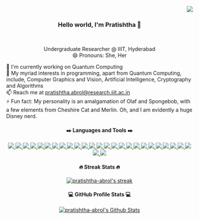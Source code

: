 <img align="right" src="https://visitor-badge.laobi.icu/badge?page_id=pratishtha-abrol.pratishtha-abrol">
<br>
<h3 align="center">
  Hello world, I'm Pratishtha 👋
</h3>
<br>
<p align="center">
  Undergraduate Researcher @ IIIT, Hyderabad
  <br>
  😄 Pronouns: She, Her
  <br>
</p>
<p align="left">
  🔬 I'm currently working on Quantum Computing 
  <br>
  🌱 My myriad interests in programming, apart from Quantum Computing, include, Computer Graphics and Vision, Artificial Intelligence, Cryptography and Algorithms
  <br>
  📫 Reach me at <a href="mailto: pratishtha.abrol@research.iiit.ac.in">pratishtha.abrol@research.iiit.ac.in</a>
  <br>
  ⚡ Fun fact: My personality is an amalgamation of Olaf and Spongebob, with a few elements from Cheshire Cat and Merlin. Oh, and I am evidently a huge Disney nerd.
</p>
<h4 align="center">
  ✒️ Languages and Tools ✒️
</h4>
<p align="center">
  <a href="https://www.python.org/">
    <img src="https://img.shields.io/badge/Python-14354C?style=for-the-badge&logo=python&logoColor=white"/>
  </a>
  <a href="https://www.javascript.com/">
    <img src="https://img.shields.io/badge/JavaScript-F7DF1E?style=for-the-badge&logo=javascript&logoColor=black"/>
  </a>
  <a href="">
    <img src="https://img.shields.io/badge/C-00599C?style=for-the-badge&logo=c&logoColor=white"/>
  </a>
  <a href="https://www.cplusplus.com/">
    <img src="https://img.shields.io/badge/C%2B%2B-00599C?style=for-the-badge&logo=c%2B%2B&logoColor=white"/>
  </a>
  <a href="https://www.php.net/">
    <img src="https://img.shields.io/badge/PHP-777BB4?style=for-the-badge&logo=php&logoColor=whit"/>
  </a>
  <a href="https://www.mysql.com/">
    <img src="https://img.shields.io/badge/MySQL-00000F?style=for-the-badge&logo=mysql&logoColor=white"/>
  </a>
  <a href="https://www.mongodb.com/">
    <img src="https://img.shields.io/badge/MongoDB-4EA94B?style=for-the-badge&logo=mongodb&logoColor=white"/>
  </a>
  <a href="https://nodejs.org/en/">
    <img src="https://img.shields.io/badge/Node.js-43853D?style=for-the-badge&logo=node.js&logoColor=white"/>
  </a>
  <a href="https://www.npmjs.com/">
    <img src="https://img.shields.io/badge/npm-CB3837?style=for-the-badge&logo=npm&logoColor=whit"/>
  </a>
  <a href="http://expressjs.com/">
    <img src="https://img.shields.io/badge/Express.js-404D59?style=for-the-badge&logo=express&logoColor=white"/>
  </a>
  <a href="https://www.r-project.org/">
    <img src="https://img.shields.io/badge/R-276DC3?style=for-the-badge&logo=r&logoColor=whit"/>
  </a>
  <a href="https://docs.opencv.org/master/index.html">
    <img src="https://img.shields.io/badge/OpenCV-27338e?style=for-the-badge&logo=OpenCV&logoColor=white"/>
  </a>
  <a href="https://jupyter.org/">
    <img src="https://img.shields.io/badge/Jupyter-F37626.svg?&style=for-the-badge&logo=Jupyter&logoColor=white"/>
  </a>
  <a href="">
    <img src="https://img.shields.io/badge/Markdown-000000?style=for-the-badge&logo=markdown&logoColor=white"/>
  </a>
  <a href="https://reactjs.org/">
    <img src="https://img.shields.io/badge/React-20232A?style=for-the-badge&logo=react&logoColor=61DAFB"/>
  </a>
  <a href="https://angularjs.org/">
    <img src="https://img.shields.io/badge/AngularJS-E23237?style=for-the-badge&logo=angularjs&logoColor=whit"/>
  </a>
  <a href="">
    <img src="https://img.shields.io/badge/Shell_Script-121011?style=for-the-badge&logo=gnu-bash&logoColor=white"/>
  </a>
  <a href="https://getbootstrap.com/">
    <img src="https://img.shields.io/badge/Bootstrap-563D7C?style=for-the-badge&logo=bootstrap&logoColor=white"/>
  </a>
  <a href="https://material-ui.com/">
    <img src="https://img.shields.io/badge/Material--UI-0081CB?style=for-the-badge&logo=material-ui&logoColor=white"/>
  </a>
  <a href="https://www.djangoproject.com/">
    <img src="https://img.shields.io/badge/Django-092E20?style=for-the-badge&logo=django&logoColor=whit"/>
  </a>
  <a href="https://unity.com/">
    <img src="https://img.shields.io/badge/Unity-100000?style=for-the-badge&logo=unity&logoColor=white"/>
  </a>
  <a href="https://www.tensorflow.org/">
    <img src="https://img.shields.io/badge/Tensorflow-F37626.svg?style=for-the-badge&logo=Tensorflow&logoColor=white"/>
  </a>
  <a href="https://kubernetes.io/">
    <img src="https://img.shields.io/badge/kubernetes-326ce5.svg?&style=for-the-badge&logo=kubernetes&logoColor=whit"/>
  </a>
  <a href="https://www.anaconda.com/">
    <img src="https://img.shields.io/badge/conda-342B029.svg?&style=for-the-badge&logo=anaconda&logoColor=white"/>
  </a>
  <a href="https://www.docker.com/">
    <img src="https://img.shields.io/badge/Docker-2CA5E0?style=for-the-badge&logo=docker&logoColor=white"/>
  </a>
  <a href="https://git-scm.com/">
    <img src="https://img.shields.io/badge/Git-F05032?style=for-the-badge&logo=git&logoColor=white"/>
  </a>
  <a href="https://jekyllrb.com/">
    <img src="https://img.shields.io/badge/Jekyll-CC0000?style=for-the-badge&logo=Jekyll&logoColor=white"/>
  </a>
</p>
<h4 align="center">
  🔥 Streak Stats 🔥
</h4>
<p align="center">
  <a href="https://github.com/DenverCoder1/github-readme-streak-stats">
    <img title="🔥 Get streak stats for your profile at git.io/streak-stats" alt="pratishtha-abrol's streak" src="https://github-readme-streak-stats.herokuapp.com/?user=pratishtha-abrol&theme=monokai-metallian&hide_border=true"/>
  </a>
</p>
<h4 align="center">
  💻 GitHub Profile Stats 💻
</h4>
<p align="center">
  <a href="https://github.com/anuraghazra/github-readme-stats"><img alt="pratishtha-abrol's Github Stats" src="https://github-readme-stats.vercel.app/api?username=pratishtha-abrol&show_icons=true&count_private=true&theme=react&hide_border=true&bg_color=1F222E&title_color=F85D7F&icon_color=F8D866" /></a>
</p>
<br>
<!-- <a href="https://github.com/ashutosh00710/github-readme-activity-graph"><img alt="pratishtha-abrol's Activity Graph" src="https://activity-graph.herokuapp.com/graph?username=pratishtha-abrol&bg_color=1F222E&color=F8D866&line=F85D7F&point=FFFFFF&hide_border=true" /></a> -->


<!--
**pratishtha-abrol/pratishtha-abrol** is a ✨ _special_ ✨ repository because its `README.md` (this file) appears on your GitHub profile.
Here are some ideas to get you started:
- 🔭 I’m currently working on ...
- 🌱 I’m currently learning ...
- 👯 I’m looking to collaborate on ...
- 🤔 I’m looking for help with ...
- 💬 Ask me about ...
- 📫 How to reach me: ...
- 😄 Pronouns: ...
- ⚡ Fun fact: ... 
-->


